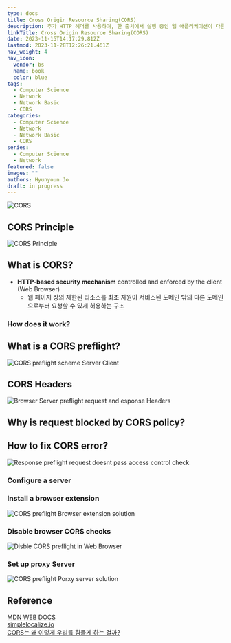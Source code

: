 ```yaml
---
type: docs
title: Cross Origin Resource Sharing(CORS)
description: 추가 HTTP 헤더를 사용하여, 한 출처에서 실행 중인 웹 애플리케이션이 다른 출처의 선택한 자원에 접근할 수 있는 권한을 부여하도록 브라우저에 알려주는 체제
linkTitle: Cross Origin Resource Sharing(CORS)
date: 2023-11-15T14:17:29.812Z
lastmod: 2023-11-28T12:26:21.461Z
nav_weight: 4
nav_icon:
  vendor: bs
  name: book
  color: blue
tags:
  - Computer Science
  - Network
  - Network Basic
  - CORS
categories:
  - Computer Science
  - Network
  - Network Basic
  - CORS
series:
  - Computer Science
  - Network
featured: false
images: ""
authors: Hyunyoun Jo
draft: in progress
---
```


![CORS](/computer-science/cors.png?width=1024px#center "https://securityzines.com/flyers/cors.html")

## CORS Principle

![CORS Principle](/computer-science/cors_principle.png?width=1024px#center "https://medium.com/@jiri.caga/issue-call-put-method-on-rest-api-write-in-spring-framework-cross-origin-request-blocked-c68f9390b9b1")

## What is CORS?

- **HTTP-based security mechanism** controlled and enforced by the client (Web Browser)
  - 웹 페이지 상의 제한된 리소스를 최초 자원이 서비스된 도메인 밖의 다른 도메인으로부터 요청할 수 있게 허용하는 구조

### How does it work?

## What is a CORS preflight?

![CORS preflight scheme Server Client](/computer-science/cors-preflight-scheme-server-client.jpg?width=768px#center)

## CORS Headers

![Browser Server preflight request and esponse Headers](/computer-science/browser-server-preflight-request-and-response-headers.jpg?width=768px#center "https://simplelocalize.io/blog/posts/what-is-cors/")

## Why is request blocked by CORS policy?

## How to fix CORS error?

![Response preflight request doesnt pass access control check](/computer-science/response-preflight-request-doesnt-pass-access-control-check.jpg?width=768px#center "https://simplelocalize.io/blog/posts/what-is-cors/")

### Configure a server

### Install a browser extension

![CORS preflight Browser extension solution](/computer-science/cors-preflight-browser-extension-solution.jpg?width=768px#center "https://simplelocalize.io/blog/posts/what-is-cors/")

### Disable browser CORS checks

![Disble CORS preflight in Web Browser](/computer-science/disabled-cors-preflight-in-web-browser.jpg?width=768px#center "https://simplelocalize.io/blog/posts/what-is-cors/")

### Set up proxy Server

![CORS preflight Porxy server solution](/computer-science/cors-preflight-proxy-server-solution.jpg?width=768px#center "https://simplelocalize.io/blog/posts/what-is-cors/")

## Reference

[MDN WEB DOCS](https://developer.mozilla.org/ko/docs/Web/HTTP/CORS)  
[simplelocalize.io](https://simplelocalize.io/blog/posts/what-is-cors/)  
[CORS는 왜 이렇게 우리를 힘들게 하는 걸까?](https://yozm.wishket.com/magazine/detail/1225/)
